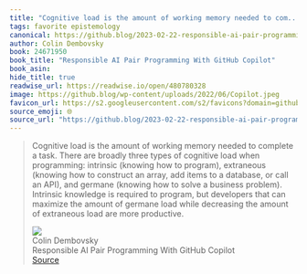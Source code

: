 ```yaml
---
title: "Cognitive load is the amount of working memory needed to com..."
tags: favorite epistemology
canonical: https://github.blog/2023-02-22-responsible-ai-pair-programming-with-github-copilot/
author: Colin Dembovsky
book: 24671950
book_title: "Responsible AI Pair Programming With GitHub Copilot"
book_asin: 
hide_title: true
readwise_url: https://readwise.io/open/480780328
image: https://github.blog/wp-content/uploads/2022/06/Copilot.jpeg
favicon_url: https://s2.googleusercontent.com/s2/favicons?domain=github.blog
source_emoji: 🌐
source_url: "https://github.blog/2023-02-22-responsible-ai-pair-programming-with-github-copilot/#:~:text=Cognitive%20load%20is,are%20more%20productive."
---
```


> Cognitive load is the amount of working memory needed to complete a task. There are broadly three types of cognitive load when programming: intrinsic (knowing how to program), extraneous (knowing how to construct an array, add items to a database, or call an API), and germane (knowing how to solve a business problem). Intrinsic knowledge is required to program, but developers that can maximize the amount of germane load while decreasing the amount of extraneous load are more productive.
> <div class="quoteback-footer"><div class="quoteback-avatar"><img class="mini-favicon" src="https://s2.googleusercontent.com/s2/favicons?domain=github.blog"></div><div class="quoteback-metadata"><div class="metadata-inner"><span style="display:none">FROM:</span><div aria-label="Colin Dembovsky" class="quoteback-author"> Colin Dembovsky</div><div aria-label="Responsible AI Pair Programming With GitHub Copilot" class="quoteback-title"> Responsible AI Pair Programming With GitHub Copilot</div></div></div><div class="quoteback-backlink"><a target="_blank" aria-label="go to the full text of this quotation" rel="noopener" href="https://github.blog/2023-02-22-responsible-ai-pair-programming-with-github-copilot/#:~:text=Cognitive%20load%20is,are%20more%20productive." class="quoteback-arrow"> Source</a></div></div>